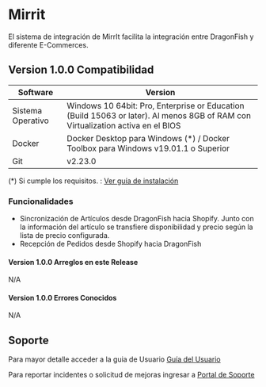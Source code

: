 # Mirrit

El sistema de integración de MirrIt facilita la integración entre DragonFish y diferente E-Commerces.
 
## Version 1.0.0 Compatibilidad

|Software|Version|
|---------------------------------------------------------------------------------------------------------------------------------------|--|
|Sistema Operativo                                                                                                                                     | Windows 10 64bit: Pro, Enterprise or Education (Build 15063 or later). Al menos 8GB of RAM con Virtualization activa en el BIOS|
|Docker                                                                                                                                      | Docker Desktop para Windows (*) / Docker Toolbox para Windows v19.01.1 o Superior |
|Git                                                                                                                                      | v2.23.0 |


(*) Si cumple los requisitos. : [Ver guía de instalación](https://github.com/AcquaNet/GuiaInstaladorIntegrador/blob/master/guia_instalacion.adoc)


### Funcionalidades

 - Sincronización de Artículos desde DragonFish hacia Shopify. Junto con la información del artículo se transfiere disponibilidad y precio según la lista de precio configurada.
 - Recepción de Pedidos desde Shopify hacia DragonFish


#### Version 1.0.0 Arreglos en este Release

N/A

#### Version 1.0.0 Errores Conocidos

N/A

## Soporte

Para mayor detalle acceder a la guia de Usuario [Guía del Usuario](https://github.com/AcquaNet/GuiaInstaladorIntegrador/blob/master/guia_instalacion.adoc)

Para reportar incidentes o solicitud de mejoras ingresar a [Portal de Soporte](https://acquait.atlassian.net/servicedesk/customer/portals)

